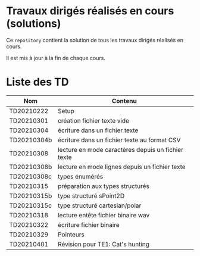 # Travaux dirigés réalisés en cours (solutions)

Ce `repository` contient la solution de tous les travaux dirigés réalisés en cours.

Il est mis à jour à la fin de chaque cours.

# Liste des TD

| Nom | Contenu |
|---|---|
| TD20210222 | Setup |
| TD20210301 | création fichier texte vide |
| TD20210304 | écriture dans un fichier texte |
| TD20210304b | écriture dans un fichier texte au format CSV |
| TD20210308 | lecture en mode caractères depuis un fichier texte | 
| TD20210308b | lecture en mode lignes depuis un fichier texte |
| TD20210308c | types énumérés |
| TD20210315 | préparation aux types structurés |
| TD20210315b | type structuré sPoint2D |
| TD20210315c | type structuré cartesian/polar |
| TD20210318 | lecture entête fichier binaire wav |
| TD20210322 | écriture  fichier binaire |
| TD20210329 | Pointeurs  |
| TD20210401 | Révision pour TE1: Cat's hunting |
